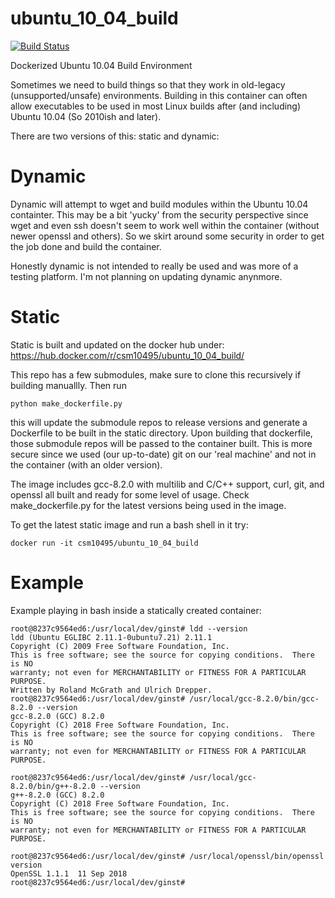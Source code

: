# ubuntu_10_04_build
[![Build Status](https://csm10495.visualstudio.com/ubuntu_10_04_build/_apis/build/status/ubuntu_10_04_build-CI)](https://csm10495.visualstudio.com/ubuntu_10_04_build/_build/latest?definitionId=2)

Dockerized Ubuntu 10.04 Build Environment 

Sometimes we need to build things so that they work in old-legacy (unsupported/unsafe) environments. Building in this container can often allow executables to be used in most Linux builds after (and including) Ubuntu 10.04 (So 2010ish and later).

There are two versions of this: static and dynamic:

# Dynamic
Dynamic will attempt to wget and build modules within the Ubuntu 10.04 containter. This may be a bit 'yucky' from the security perspective since wget and even ssh doesn't seem to work well within the container (without newer openssl and others). So we skirt around some security in order to get the job done and build the container.

Honestly dynamic is not intended to really be used and was more of a testing platform. I'm not planning on updating dynamic anynmore.

# Static
Static is built and updated on the docker hub under: https://hub.docker.com/r/csm10495/ubuntu_10_04_build/

This repo has a few submodules, make sure to clone this recursively if building manuallly. Then run 

``` python make_dockerfile.py ```

this will update the submodule repos to release versions and generate a Dockerfile to be built in the static directory. Upon building that dockerfile, those submodule repos will be passed to the container built. This is more secure since we used (our up-to-date) git on our 'real machine' and not in the container (with an older version).

The image includes gcc-8.2.0 with multilib and C/C++ support, curl, git, and openssl all built and ready for some level of usage. Check make_dockerfile.py for the latest versions being used in the image.

To get the latest static image and run a bash shell in it try:

``` docker run -it csm10495/ubuntu_10_04_build ```

# Example
Example playing in bash inside a statically created container:

```
root@8237c9564ed6:/usr/local/dev/ginst# ldd --version
ldd (Ubuntu EGLIBC 2.11.1-0ubuntu7.21) 2.11.1
Copyright (C) 2009 Free Software Foundation, Inc.
This is free software; see the source for copying conditions.  There is NO
warranty; not even for MERCHANTABILITY or FITNESS FOR A PARTICULAR PURPOSE.
Written by Roland McGrath and Ulrich Drepper.
root@8237c9564ed6:/usr/local/dev/ginst# /usr/local/gcc-8.2.0/bin/gcc-8.2.0 --version
gcc-8.2.0 (GCC) 8.2.0
Copyright (C) 2018 Free Software Foundation, Inc.
This is free software; see the source for copying conditions.  There is NO
warranty; not even for MERCHANTABILITY or FITNESS FOR A PARTICULAR PURPOSE.

root@8237c9564ed6:/usr/local/dev/ginst# /usr/local/gcc-8.2.0/bin/g++-8.2.0 --version
g++-8.2.0 (GCC) 8.2.0
Copyright (C) 2018 Free Software Foundation, Inc.
This is free software; see the source for copying conditions.  There is NO
warranty; not even for MERCHANTABILITY or FITNESS FOR A PARTICULAR PURPOSE.

root@8237c9564ed6:/usr/local/dev/ginst# /usr/local/openssl/bin/openssl version
OpenSSL 1.1.1  11 Sep 2018
root@8237c9564ed6:/usr/local/dev/ginst#

```

